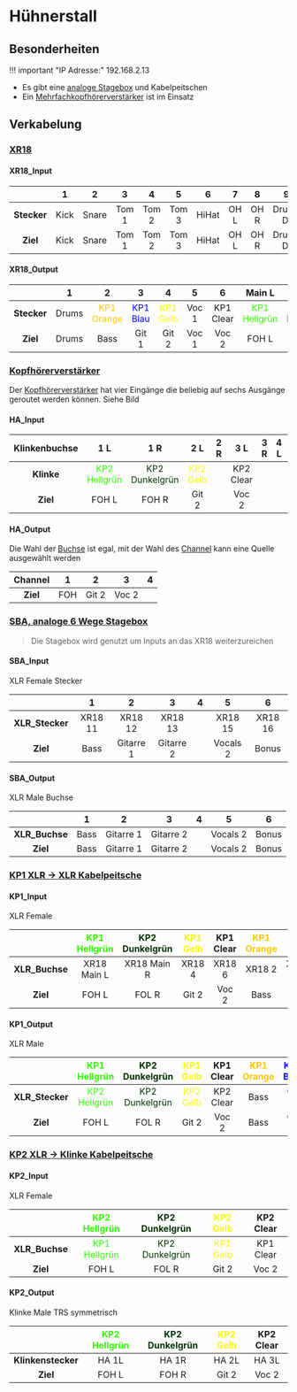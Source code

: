 # Hühnerstall

## Besonderheiten

!!! important "IP Adresse:"
    192.168.2.13

- Es gibt eine [analoge Stagebox](/devices/#analoge-stagebox) und Kabelpeitschen
- Ein [Mehrfachkopfhörerverstärker](/devices/#kopfhorervestarker) ist im Einsatz

## Verkabelung

### [XR18](/devices/#XR18)

#### XR18_Input

|             |   1   |   2   |   3   |   4   |   5   |   6   |   7   |   8   |    9     |  10   |  11   |    12     |    13     |    14    |    15    |  16   |  17   |  18   |
| :---------: | :---: | :---: | :---: | :---: | :---: | :---: | :---: | :---: | :------: | :---: | :---: | :-------: | :-------: | :------: | :------: | :---: | :---: | :---: |
| **Stecker** | Kick  | Snare | Tom 1 | Tom 2 | Tom 3 | HiHat | OH L  | OH R  | Drums DI |       | SBA 1 |   SBA 2   |   SBA 3   |  Voc 1   |  SBA 5   | SBA 6 |       |       |
|  **Ziel**   | Kick  | Snare | Tom 1 | Tom 2 | Tom 3 | HiHat | OH L  | OH R  | Drums DI |       | Bass  | Gitarre 1 | Gitarre 2 | Vocals 1 | Vocals 2 | Bonus |       |       |

#### XR18_Output

|             |   1   |                       2                       |                      3                      |                      4                      |   5   |     6     |                     Main L                      |                      Main R                       |
| :---------: | :---: | :-------------------------------------------: | :-----------------------------------------: | :-----------------------------------------: | :---: | :-------: | :---------------------------------------------: | :-----------------------------------------------: |
| **Stecker** | Drums | <span style="color:#ffc800">KP1 Orange</span> | <span style="color:#0008ff">KP1 Blau</span> | <span style="color:#f6ff00">KP1 Gelb</span> | Voc 1 | KP1 Clear | <span style="color:#33FF00">KP1 Hellgrün</span> | <span style="color:#003300">KP2 Dunkelgrün</span> |
|  **Ziel**   | Drums |                     Bass                      |                    Git 1                    |                    Git 2                    | Voc 1 |   Voc 2   |                      FOH L                      |                       FOH R                       |

### [Kopfhörerverstärker](/devices/#kopfhorervestarker)

Der [Kopfhörerverstärker](/devices/#kopfhorervestarker) hat vier Eingänge die beliebig auf sechs Ausgänge geroutet werden können. Siehe Bild

#### HA_Input

| **Klinkenbuchse** |                       1 L                       |                        1 R                        |                     2 L                     |  2 R  |    3 L    |  3 R  |  4 L  |  4 R  |
| :---------------: | :---------------------------------------------: | :-----------------------------------------------: | :-----------------------------------------: | :---: | :-------: | :---: | :---: | :---: |
|    **Klinke**     | <span style="color:#33FF00">KP2 Hellgrün</span> | <span style="color:#003300">KP2 Dunkelgrün</span> | <span style="color:#f6ff00">KP2 Gelb</span> |       | KP2 Clear |       |       |       |
|     **Ziel**      |                      FOH L                      |                       FOH R                       |                    Git 2                    |       |   Voc 2   |       |       |       |

#### HA_Output

Die Wahl der [Buchse](/devices/#buchse) ist egal, mit der Wahl des [Channel](/devices/#channel) kann eine Quelle ausgewählt werden

| **Channel** |   1   |   2   |   3   |   4   |
| :---------: | :---: | :---: | :---: | :---: |
|  **Ziel**   |  FOH  | Git 2 | Voc 2 |       |

### [SBA, analoge 6 Wege Stagebox](/devices/#analoge-stagebox)

> Die Stagebox wird genutzt um Inputs an das XR18 weiterzureichen

#### SBA_Input

XLR Female Stecker

|                 |    1    |     2     |     3     |   4   |    5     |    6    |
| :-------------: | :-----: | :-------: | :-------: | :---: | :------: | :-----: |
| **XLR_Stecker** | XR18 11 |  XR18 12  |  XR18 13  |       | XR18 15  | XR18 16 |
|    **Ziel**     |  Bass   | Gitarre 1 | Gitarre 2 |       | Vocals 2 |  Bonus  |

#### SBA_Output

XLR Male Buchse

|                |   1   |     2     |     3     |   4   |    5     |   6   |
| :------------: | :---: | :-------: | :-------: | :---: | :------: | :---: |
| **XLR_Buchse** | Bass  | Gitarre 1 | Gitarre 2 |       | Vocals 2 | Bonus |
|    **Ziel**    | Bass  | Gitarre 1 | Gitarre 2 |       | Vocals 2 | Bonus |

### [KP1 XLR -> XLR Kabelpeitsche](/devices/#kabelpeitsche-xlr-xlr)

#### KP1_Input

XLR Female

|                | <span style="color:#33FF00">KP1 Hellgrün</span> | <span style="color:#003300">KP2 Dunkelgrün</span> | <span style="color:#f6ff00">KP1 Gelb</span> | KP1 Clear | <span style="color:#ffc800">KP1 Orange</span> | <span style="color:#0008ff">KP1 Blau</span> |   7   |   8   |
| :------------: | :---------------------------------------------: | :-----------------------------------------------: | :-----------------------------------------: | :-------: | :-------------------------------------------: | :-----------------------------------------: | :---: | :---: |
| **XLR_Buchse** |                   XR18 Main L                   |                    XR18 Main R                    |                   XR18 4                    |  XR18 6   |                    XR18 2                     |                   XR18 3                    |       |       |
|    **Ziel**    |                      FOH L                      |                       FOL R                       |                    Git 2                    |   Voc 2   |                     Bass                      |                    Git 1                    |       |       |

#### KP1_Output

XLR Male

|                 | <span style="color:#33FF00">KP1 Hellgrün</span> | <span style="color:#003300">KP2 Dunkelgrün</span> | <span style="color:#f6ff00">KP1 Gelb</span> | KP1 Clear | <span style="color:#ffc800">KP1 Orange</span> | <span style="color:#0008ff">KP1 Blau</span> |   7   |   8   |
| :-------------: | :---------------------------------------------: | :-----------------------------------------------: | :-----------------------------------------: | :-------: | :-------------------------------------------: | :-----------------------------------------: | :---: | :---: |
| **XLR_Stecker** | <span style="color:#33FF00">KP2 Hellgrün</span> | <span style="color:#003300">KP2 Dunkelgrün</span> | <span style="color:#f6ff00">KP2 Gelb</span> | KP2 Clear |                     Bass                      |                    Git 1                    |       |       |
|    **Ziel**     |                      FOH L                      |                       FOL R                       |                    Git 2                    |   Voc 2   |                     Bass                      |                    Git 1                    |       |       |

### [KP2 XLR -> Klinke Kabelpeitsche](/devices/#kabelpeitsche-xlr-trsklinke)

#### KP2_Input

XLR Female

|                | <span style="color:#33FF00">KP2 Hellgrün</span> | <span style="color:#003300">KP2 Dunkelgrün</span> | <span style="color:#f6ff00">KP2 Gelb</span> | KP2 Clear |
| :------------: | :---------------------------------------------: | :-----------------------------------------------: | :-----------------------------------------: | :-------: |
| **XLR_Buchse** | <span style="color:#33FF00">KP1 Hellgrün</span> | <span style="color:#003300">KP2 Dunkelgrün</span> | <span style="color:#f6ff00">KP1 Gelb</span> | KP1 Clear |
|    **Ziel**    |                      FOH L                      |                       FOL R                       |                    Git 2                    |   Voc 2   |

#### KP2_Output

Klinke Male TRS symmetrisch

|                    | <span style="color:#33FF00">KP2 Hellgrün</span> | <span style="color:#003300">KP2 Dunkelgrün</span> | <span style="color:#f6ff00">KP2 Gelb</span> | KP2 Clear |
| :----------------: | :---------------------------------------------: | :-----------------------------------------------: | :-----------------------------------------: | :-------: |
| **Klinkenstecker** |                      HA 1L                      |                       HA 1R                       |                    HA 2L                    |   HA 3L   |
|      **Ziel**      |                     FOH  L                      |                      FOH  R                       |                    Git 2                    |   Voc 2   |

